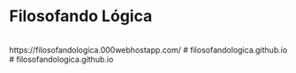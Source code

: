 # Filosofando Lógica
<br>
https://filosofandologica.000webhostapp.com/
#   f i l o s o f a n d o l o g i c a . g i t h u b . i o  
 # filosofandologica.github.io
